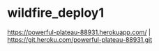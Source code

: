 # wildfire_deploy1
https://powerful-plateau-88931.herokuapp.com/ | https://git.heroku.com/powerful-plateau-88931.git